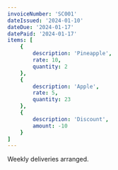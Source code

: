 ```yaml
---
invoiceNumber: 'SC001'
dateIssued: '2024-01-10'
dateDue: '2024-01-17'
datePaid: '2024-01-17'
items: [
    {
        description: 'Pineapple',
        rate: 10,
        quantity: 2
    },
    {
        description: 'Apple',
        rate: 5,
        quantity: 23
    },
    {
        description: 'Discount',
        amount: -10
    }
]
---
```

Weekly deliveries arranged.
